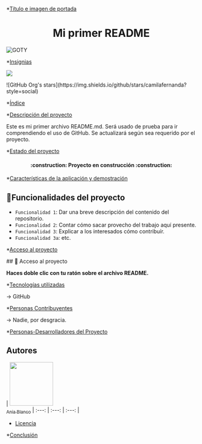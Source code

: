 
*[Título e imagen de portada](#Título-e-imagen-de-portada)

<h1 align="center"> Mi primer README </h1>

![GOTY](https://github.com/Bl4nc018/DWES/assets/92156488/37acbc2e-09d1-47c3-b2ec-b7e3aaab03ba)

*[Insignias](#insignias)

<p align="left">
   <img src="https://img.shields.io/badge/STATUS-EN%20DESAROLLO-green">
   </p>
![GitHub Org's stars](https://img.shields.io/github/stars/camilafernanda?style=social)

*[Índice](#índice)



*[Descripción del proyecto](#descripción-del-proyecto)

Este es mi primer archivo README.md. Será usado de prueba para ir comprendiendo el uso de GitHub. Se actualizará según sea requerido por el proyecto.


*[Estado del proyecto](#Estado-del-proyecto)

<h4 align="center">
:construction: Proyecto en construcción :construction:
</h4>

*[Características de la aplicación y demostración](#Características-de-la-aplicación-y-demostración)

## :hammer:Funcionalidades del proyecto

- `Funcionalidad 1`: Dar una breve descripción del contenido del repositorio.
- `Funcionalidad 2`: Contar cómo sacar provecho del trabajo aquí presente.
- `Funcionalidad 3`: Explicar a los interesados cómo contribuír.
- `Funcionalidad 3a`: etc.

*[Acceso al proyecto](#acceso-proyecto)

\## 📁 Acceso al proyecto

**Haces doble clic con tu ratón sobre el archivo README.**

*[Tecnologías utilizadas](#tecnologías-utilizadas)

-> GitHub

*[Personas Contribuyentes](#personas-contribuyentes)

-> Nadie, por desgracia.

*[Personas-Desarrolladores del Proyecto](#personas-desarrolladores)

## Autores

| [<img src="https://avatars.githubusercontent.com/u/92156488?s=400&u=1302f75511bad4df69803bf7b66443a1a8364b60&v=4" width=115><br><sub>Ania Blanco</sub>](https://github.com/Bl4nc018) | :---: | :---: | :---: |

* [Licencia](#licencia)

*[Conclusión](#conclusión)


